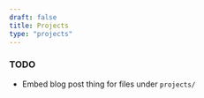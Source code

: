 ```yaml
---
draft: false
title: Projects
type: "projects"
---
```


### TODO

- Embed blog post thing for files under `projects/`